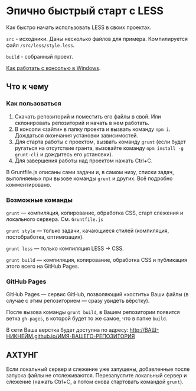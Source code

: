 # Эпично быстрый старт с LESS

Как быстро начать использовать LESS в своих проектах.

`src` - исходники. Даны несколько файлов для примера. Компилируется файл `/src/less/style.less`.

`build` - собранный проект.

[Как работать с консолью в Windows](http://nicothin.ru/page/console-windows).



## Что к чему

### Как пользоваться

1. Скачать репозиторий и поместить его файлы в свой. Или склонировать репозиторий и начать в нем работать.
2. В консоли «зайти» в папку проекта и вызвать команду `npm i`. Дождаться окончания установки зависимостей.
3. Для старта работы с проектом, вызвать команду `grunt` (если будет ругаться на отсутствие гранта, вызовайте команду `npm install -g grunt-cli` и дождитесь его установки).
4. Для завершения работы над проектом нажать Ctrl+C.

В Gruntfile.js описаны сами задачи и, в самом низу, списки задач, выполняемых при вызове команды `grunt` и других. Всё подробно комментировано.



### Возможные команды

`grunt` — компиляция, копирование, обработка CSS, старт слежения и локального сервера. См. `Gruntfile.js`

`grunt style` — только задачи, качающиеся стилей (компиляция, постобработка, оптимизация).

`grunt less` — только компиляция LESS → CSS.

`grunt build` — компиляция, копирование, обработка CSS и публикация этого всего на GitHub Pages.



### GitHub Pages

GitHub Pages — сервис GitHub, позволяющий «хостить» Ваши файлы (в случае с этим репозиторием — сразу увидеть вёрстку).

После вызова команды `grunt build`, в Вашем репозитории появится ветка `gh-pages`, в которой будет то же самое, что в папке `build`.

В сети Ваша верстка будет доступна по адресу: http://ВАШ-НИКНЕЙМ.github.io/ИМЯ-ВАШЕГО-РЕПОЗИТОРИЯ



## АХТУНГ

Если локальный сервер и слежение уже запущены, добавленные после запуска файлы не отслеживаются. Перезапустите локальный сервер и слежение (нажать Ctrl+C, а потом снова стартовать командой `grunt`).
